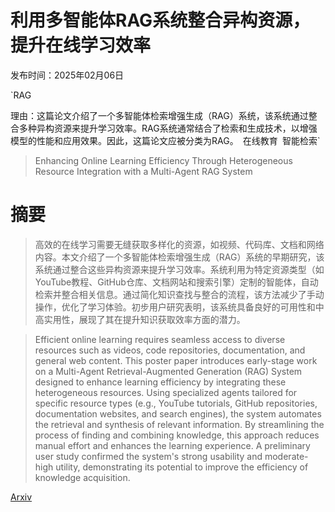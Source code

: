 # 利用多智能体RAG系统整合异构资源，提升在线学习效率

发布时间：2025年02月06日

`RAG

理由：这篇论文介绍了一个多智能体检索增强生成（RAG）系统，该系统通过整合多种异构资源来提升学习效率。RAG系统通常结合了检索和生成技术，以增强模型的性能和应用效果。因此，这篇论文应被分类为RAG。` `在线教育` `智能检索`

> Enhancing Online Learning Efficiency Through Heterogeneous Resource Integration with a Multi-Agent RAG System

# 摘要

> 高效的在线学习需要无缝获取多样化的资源，如视频、代码库、文档和网络内容。本文介绍了一个多智能体检索增强生成（RAG）系统的早期研究，该系统通过整合这些异构资源来提升学习效率。系统利用为特定资源类型（如YouTube教程、GitHub仓库、文档网站和搜索引擎）定制的智能体，自动检索并整合相关信息。通过简化知识查找与整合的流程，该方法减少了手动操作，优化了学习体验。初步用户研究表明，该系统具备良好的可用性和中高实用性，展现了其在提升知识获取效率方面的潜力。

> Efficient online learning requires seamless access to diverse resources such as videos, code repositories, documentation, and general web content. This poster paper introduces early-stage work on a Multi-Agent Retrieval-Augmented Generation (RAG) System designed to enhance learning efficiency by integrating these heterogeneous resources. Using specialized agents tailored for specific resource types (e.g., YouTube tutorials, GitHub repositories, documentation websites, and search engines), the system automates the retrieval and synthesis of relevant information. By streamlining the process of finding and combining knowledge, this approach reduces manual effort and enhances the learning experience. A preliminary user study confirmed the system's strong usability and moderate-high utility, demonstrating its potential to improve the efficiency of knowledge acquisition.

[Arxiv](https://arxiv.org/abs/2502.03948)